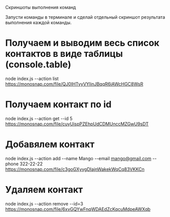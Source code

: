 Скриншоты выполнения команд

Запусти команды в терминале и сделай отдельный скриншот результата выполнения каждой команды.

# Получаем и выводим весь список контактов в виде таблицы (console.table)

node index.js --action list
https://monosnap.com/file/QJ0IHTvyVYlinJBqqR6iAWcHGC8WsR

# Получаем контакт по id

node index.js --action get --id 5
https://monosnap.com/file/cuyUispPZEhpUdCDMUnccMZGwU9sDT

# Добавялем контакт

node index.js --action add --name Mango --email mango@gmail.com --phone 322-22-22
https://monosnap.com/file/c3goGXyvgDIajnWakekWqCq83VKKCn

# Удаляем контакт

node index.js --action remove --id=3
https://monosnap.com/file/6xvGQYwFnqWDAEdZcKqcuMdpeAWXqb
